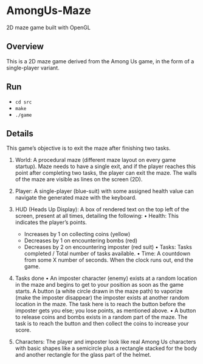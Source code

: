 # AmongUs-Maze
2D maze game built with OpenGL

## Overview

This is a 2D maze game derived from the Among Us game, in the form
of a single-player variant.

## Run
- `cd src`
- `make`
- `./game`


## Details

This game’s objective is to exit the maze after finishing two tasks.
1. World: A procedural maze (different maze layout on every game startup). Maze needs to have a single exit, and if the player reaches this point after completing two tasks, the player can exit the maze. The walls of the maze are visible as lines on the screen (2D).
2. Player: A single-player (blue-suit) with some assigned health value can navigate the generated maze with the keyboard.
4. HUD (Heads Up Display): A box of rendered text on the top left of the screen, present at all times, detailing the following:
• Health: This indicates the player’s points.
	- Increases by 1 on collecting coins (yellow)
	- Decreases by 1 on encountering bombs (red)
	- Decreases by 2 on encountering imposter (red suit)
• Tasks: Tasks completed / Total number of tasks available.
• Time: A countdown from some X number of seconds. When the clock runs out, end the game.

5. Tasks done
• An imposter character (enemy) exists at a random location in the maze and begins to get to your position as soon as the game starts. A button (a white circle drawn in the maze path) to vaporize (make the imposter disappear) the imposter exists at another random location in the maze. The task here is to reach the button before the imposter gets you else; you lose points, as mentioned above.
• A button to release coins and bombs exists in a random part of the maze. The task is to reach the button and then collect the coins to increase your score.
6. Characters: The player and imposter look like real Among Us characters with basic shapes like a semicircle plus a rectangle stacked for the body and another rectangle for the glass part of the helmet.
